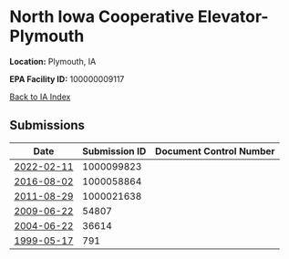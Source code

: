 # North Iowa Cooperative Elevator-Plymouth

**Location:** Plymouth, IA

**EPA Facility ID:** 100000009117

[Back to IA Index](../../index.md)

## Submissions

| Date | Submission ID | Document Control Number |
|------|--------------|-------------------------|
| [2022-02-11](submissions/1000099823.md) | 1000099823 |  |
| [2016-08-02](submissions/1000058864.md) | 1000058864 |  |
| [2011-08-29](submissions/1000021638.md) | 1000021638 |  |
| [2009-06-22](submissions/54807.md) | 54807 |  |
| [2004-06-22](submissions/36614.md) | 36614 |  |
| [1999-05-17](submissions/791.md) | 791 |  |
